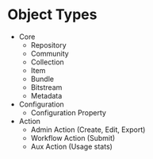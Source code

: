 # Object Types
* Core
  * Repository
  * Community
  * Collection
  * Item
  * Bundle
  * Bitstream
  * Metadata
* Configuration
  * Configuration Property
* Action
  * Admin Action (Create, Edit, Export)
  * Workflow Action (Submit)
  * Aux Action (Usage stats)
